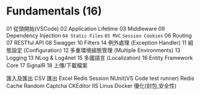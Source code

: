 # Fundamentals (16)
01 從頭開始(VSCode)
02 Application Lifetime
03 Middleware
09 Dependency Injection
`04 Static Files`
`05 MVC`
`Session Cookies`
06 Routing
07 RESTful API
08 Swagger
10 Filters
14 例外處理 (Exception Handler)
11 組態設定 (Configuration)
12 多重環境組態管理 (Multiple Environments)
13 Logging
13 NLog & Log4net
15 多國語言 (Localization)
16 Entity Framework Core
17 SignalR
18 上傳/下載檔案

匯入及匯出 CSV
匯出 Excel
Redis Session
NUnit(VS Code test runner)
Redis Cache
Random Captcha
CKEditor
IIS
Linus
Docker
優化(封包,安全性)